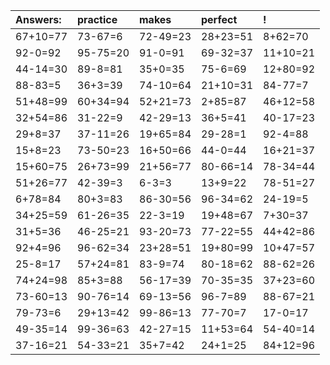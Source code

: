 | Answers: | practice | makes | perfect | ! |
| :--- | :--- | :--- | :--- | :--- |
| 67+10=77 | 73-67=6 | 72-49=23 | 28+23=51 | 8+62=70 | 
| 92-0=92 | 95-75=20 | 91-0=91 | 69-32=37 | 11+10=21 | 
| 44-14=30 | 89-8=81 | 35+0=35 | 75-6=69 | 12+80=92 | 
| 88-83=5 | 36+3=39 | 74-10=64 | 21+10=31 | 84-77=7 | 
| 51+48=99 | 60+34=94 | 52+21=73 | 2+85=87 | 46+12=58 | 
| 32+54=86 | 31-22=9 | 42-29=13 | 36+5=41 | 40-17=23 | 
| 29+8=37 | 37-11=26 | 19+65=84 | 29-28=1 | 92-4=88 | 
| 15+8=23 | 73-50=23 | 16+50=66 | 44-0=44 | 16+21=37 | 
| 15+60=75 | 26+73=99 | 21+56=77 | 80-66=14 | 78-34=44 | 
| 51+26=77 | 42-39=3 | 6-3=3 | 13+9=22 | 78-51=27 | 
| 6+78=84 | 80+3=83 | 86-30=56 | 96-34=62 | 24-19=5 | 
| 34+25=59 | 61-26=35 | 22-3=19 | 19+48=67 | 7+30=37 | 
| 31+5=36 | 46-25=21 | 93-20=73 | 77-22=55 | 44+42=86 | 
| 92+4=96 | 96-62=34 | 23+28=51 | 19+80=99 | 10+47=57 | 
| 25-8=17 | 57+24=81 | 83-9=74 | 80-18=62 | 88-62=26 | 
| 74+24=98 | 85+3=88 | 56-17=39 | 70-35=35 | 37+23=60 | 
| 73-60=13 | 90-76=14 | 69-13=56 | 96-7=89 | 88-67=21 | 
| 79-73=6 | 29+13=42 | 99-86=13 | 77-70=7 | 17-0=17 | 
| 49-35=14 | 99-36=63 | 42-27=15 | 11+53=64 | 54-40=14 | 
| 37-16=21 | 54-33=21 | 35+7=42 | 24+1=25 | 84+12=96 | 
